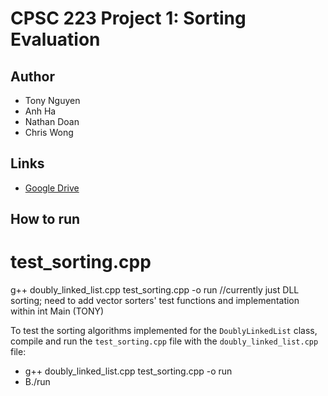 # CPSC 223 Project 1: Sorting Evaluation

## Author
* Tony Nguyen
* Anh Ha
* Nathan Doan
* Chris Wong

## Links
* [Google Drive](https://drive.google.com/drive/folders/1LjX7IyYtBnobgSr9UCf3vwoGQPKegDV-?usp=share_link)

## How to run

# test_sorting.cpp
g++ doubly_linked_list.cpp test_sorting.cpp -o run //currently just DLL sorting; need to add vector sorters' test functions and implementation within int Main (TONY)

To test the sorting algorithms implemented for the `DoublyLinkedList` class, compile and run the `test_sorting.cpp` file with the `doubly_linked_list.cpp` file:
* g++ doubly_linked_list.cpp test_sorting.cpp -o run
* B./run